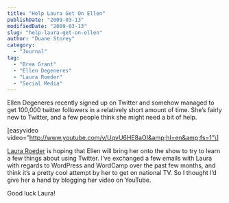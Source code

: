 ```yaml
---
title: "Help Laura Get On Ellen"
publishDate: "2009-03-13"
modifiedDate: "2009-03-13"
slug: "help-laura-get-on-ellen"
author: "Duane Storey"
category:
  - "Journal"
tag:
  - "Brea Grant"
  - "Ellen Degeneres"
  - "Laura Roeder"
  - "Social Media"
---
```


Ellen Degeneres recently signed up on Twitter and somehow managed to get 100,000 twitter followers in a relatively short amount of time. She’s fairly new to Twitter, and a few people think she might need a bit of help.

\[easyvideo video=”http://www.youtube.com/v/UqvU6HE8aOI&amp;hl=en&amp;fs=1″\]

[Laura Roeder](http://twitter.com/lkr) is hoping that Ellen will bring her onto the show to try to learn a few things about using Twitter. I’ve exchanged a few emails with Laura with regards to WordPress and WordCamp over the past few months, and think it’s a pretty cool attempt by her to get on national TV. So I thought I’d give her a hand by blogging her video on YouTube.

Good luck Laura!